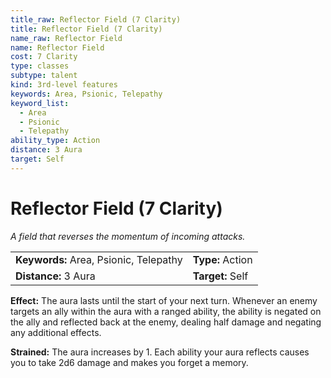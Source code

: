 ```yaml
---
title_raw: Reflector Field (7 Clarity)
title: Reflector Field (7 Clarity)
name_raw: Reflector Field
name: Reflector Field
cost: 7 Clarity
type: classes
subtype: talent
kind: 3rd-level features
keywords: Area, Psionic, Telepathy
keyword_list:
  - Area
  - Psionic
  - Telepathy
ability_type: Action
distance: 3 Aura
target: Self
---
```


# Reflector Field (7 Clarity)

*A field that reverses the momentum of incoming attacks.*

|                                        |                  |
| :------------------------------------- | :--------------- |
| **Keywords:** Area, Psionic, Telepathy | **Type:** Action |
| **Distance:** 3 Aura                   | **Target:** Self |

**Effect:** The aura lasts until the start of your next turn. Whenever an enemy targets an ally within the aura with a ranged ability, the ability is negated on the ally and reflected back at the enemy, dealing half damage and negating any additional effects.

**Strained:** The aura increases by 1. Each ability your aura reflects causes you to take 2d6 damage and makes you forget a memory.
